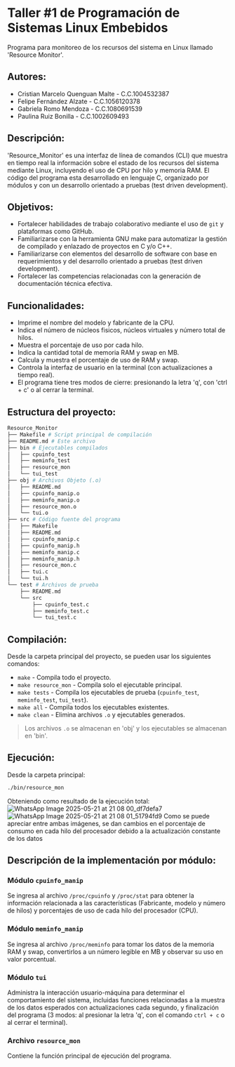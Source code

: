# Taller #1 de Programación de Sistemas Linux Embebidos

Programa para monitoreo de los recursos del sistema en Linux llamado 'Resource Monitor'.

## Autores:

- Cristian Marcelo Quenguan Malte - C.C.1004532387
- Felipe Fernández Alzate - C.C.1056120378
- Gabriela Romo Mendoza - C.C.1080691539
- Paulina Ruiz Bonilla - C.C.1002609493

## Descripción:

'Resource_Monitor' es una interfaz de línea de comandos (CLI) que muestra en tiempo real la información sobre el estado de
los recursos del sistema mediante Linux, incluyendo el uso de CPU por hilo y memoria RAM. El código del programa esta desarrollado
en lenguaje C, organizado por módulos y con un desarrollo orientado a pruebas (test driven development).

## Objetivos: 
- Fortalecer habilidades de trabajo colaborativo mediante el uso de `git` y plataformas como GitHub.
- Familiarizarse con la herramienta GNU make para automatizar la gestión de compilado y
enlazado de proyectos en C y/o C++.
- Familiarizarse con elementos del desarrollo de software con base en requerimientos y del
desarrollo orientado a pruebas (test driven development).
- Fortalecer las competencias relacionadas con la generación de documentación técnica efectiva.

## Funcionalidades:
- Imprime el nombre del modelo y fabricante de la CPU.
- Indica el número de núcleos fisicos, núcleos virtuales y número total de hilos.
- Muestra el porcentaje de uso por cada hilo.
- Indica la cantidad total de memoria RAM y swap en MB.
- Calcula y muestra el porcentaje de uso de RAM y swap.
- Controla la interfaz de usuario en la terminal (con actualizaciones a tiempo real).
- El programa tiene tres modos de cierre: presionando la letra 'q', con 'ctrl + c' o al cerrar la terminal.

## Estructura del proyecto:
```bash
Resource_Monitor
├── Makefile # Script principal de compilación
├── README.md # Este archivo
├── bin # Ejecutables compilados
│   ├── cpuinfo_test
│   ├── meminfo_test
│   ├── resource_mon
│   └── tui_test
├── obj # Archivos Objeto (.o)
│   ├── README.md
│   ├── cpuinfo_manip.o
│   ├── meminfo_manip.o
│   ├── resource_mon.o
│   └── tui.o
├── src # Código fuente del programa
│   ├── Makefile
│   ├── README.md
│   ├── cpuinfo_manip.c
│   ├── cpuinfo_manip.h
│   ├── meminfo_manip.c
│   ├── meminfo_manip.h
│   ├── resource_mon.c
│   ├── tui.c
│   └── tui.h
└── test # Archivos de prueba
    ├── README.md
    └── src
        ├── cpuinfo_test.c
        ├── meminfo_test.c
        └── tui_test.c
```
## Compilación:
Desde la carpeta principal del proyecto, se pueden usar los siguientes comandos:
- `make` - Compila todo el proyecto.
- `make resource_mon` - Compila solo el ejecutable principal.
- `make tests` - Compila los ejecutables de prueba (`cpuinfo_test`, `meminfo_test`, `tui_test`).
- `make all` - Compila todos los ejecutables existentes.
- `make clean` - Elimina archivos `.o` y ejecutables generados.
> Los archivos `.o` se almacenan en 'obj' y los ejecutables se almacenan en 'bin'.

## Ejecución:
Desde la carpeta principal:
``` bash
./bin/resource_mon
```
Obteniendo como resultado de la ejecución total:
![WhatsApp Image 2025-05-21 at 21 08 00_df7defa7](https://github.com/user-attachments/assets/f7ff108e-8ff6-4f39-a551-8906515a35e8)
![WhatsApp Image 2025-05-21 at 21 08 01_51794fd9](https://github.com/user-attachments/assets/10adb175-339a-45fd-8330-d2027d22e4c8)
Como se puede apreciar entre ambas imágenes, se dan cambios en el porcentaje de consumo en cada hilo del procesador debido a la actualización
constante de los datos

## Descripción de la implementación por módulo: 

### Módulo `cpuinfo_manip`
Se ingresa al archivo `/proc/cpuinfo` y `/proc/stat` para obtener la información relacionada a las características (Fabricante, modelo y número de hilos) y porcentajes de uso de cada hilo del procesador (CPU).

### Módulo `meminfo_manip`
Se ingresa al archivo `/proc/meminfo` para tomar los datos de la memoria RAM y swap, convertirlos a un número legible en MB y observar su uso en valor porcentual.

### Módulo `tui`
Administra la interacción usuario-máquina para determinar el comportamiento del sistema, incluidas funciones relacionadas a la muestra de los datos esperados con actualizaciones cada segundo, y finalización del programa (3 modos: al presionar la letra 'q', con el comando `ctrl + c` o al cerrar el terminal). 

### Archivo `resource_mon`
Contiene la función principal de ejecución del programa.




